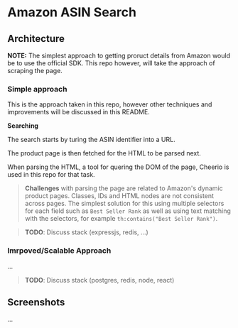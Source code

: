# Amazon ASIN Search



## Architecture 

__NOTE:__ The simplest approach to getting proruct details from Amazon would be to use the official SDK. This repo however, will take the approach of scraping the page.



### Simple approach

This is the approach taken in this repo, however other techniques and improvements will be discussed in this README.

__Searching__

The search starts by turing the ASIN identifier into a URL. 

The product page is then fetched for the HTML to be parsed next.

When parsing the HTML, a tool for quering the DOM of the page, Cheerio is used in this repo for that task.

> __Challenges__ with parsing the page are related to Amazon's dynamic product pages. Classes, IDs and HTML nodes are not consistent across pages.
The simplest solution for this using multiple selectors for each field such as `Best Seller Rank` as well as using text matching with the selectors, for example `th:contains("Best Seller Rank")`.



> __TODO__:
Discuss stack (expressjs, redis, ...)



### Imrpoved/Scalable Approach

...

> __TODO__:
Discuss stack (postgres, redis, node, react)



## Screenshots

...
